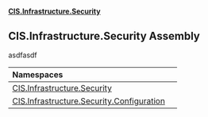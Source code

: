 #### [CIS.Infrastructure.Security](index.md 'index')

## CIS.Infrastructure.Security Assembly

asdfasdf

| Namespaces | |
| :--- | :--- |
| [CIS.Infrastructure.Security](CIS.Infrastructure.Security.md 'CIS.Infrastructure.Security') | |
| [CIS.Infrastructure.Security.Configuration](CIS.Infrastructure.Security.Configuration.md 'CIS.Infrastructure.Security.Configuration') | |
